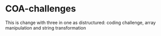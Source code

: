 # COA-challenges
This is change with three in one as distructured: coding challenge, array manipulation and string transformation
